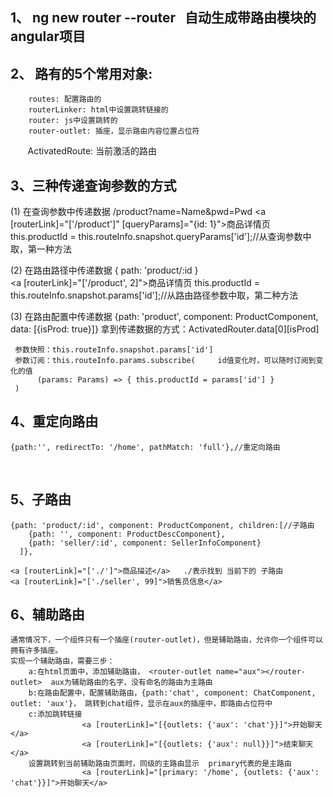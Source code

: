## 1、 ng new router --router   自动生成带路由模块的angular项目
## 2、 路有的5个常用对象: 
        routes: 配置路由的
        routerLinker: html中设置跳转链接的
        router: js中设置跳转的
        router-outlet: 插座，显示路由内容位置占位符
        ActivatedRoute: 当前激活的路由
## 3、三种传递查询参数的方式
  (1) 在查询参数中传递数据  /product?name=Name&pwd=Pwd
      <a [routerLink]="['/product']" [queryParams]="{id: 1}">商品详情页</a>
      this.productId = this.routeInfo.snapshot.queryParams['id'];//从查询参数中取，第一种方法
      
  (2) 在路由路径中传递数据 { path: 'product/:id }  
      <a [routerLink]="['/product', 2]">商品详情页</a>
      this.productId = this.routeInfo.snapshot.params['id'];//从路由路径参数中取，第二种方法
      
  (3) 在路由配置中传递数据 {path: 'product', component: ProductComponent, data: [{isProd: true}]}
     拿到传递数据的方式：ActivatedRouter.data[0][isProd]
     
     参数快照：this.routeInfo.snapshot.params['id']   
     参数订阅：this.routeInfo.params.subscribe(     id值变化时，可以随时订阅到变化的值
          (params: Params) => { this.productId = params['id'] }
     )
     
## 4、重定向路由
    {path:'', redirectTo: '/home', pathMatch: 'full'},//重定向路由
    
    
## 5、子路由
    {path: 'product/:id', component: ProductComponent, children:[//子路由
        {path: '', component: ProductDescComponent},
        {path: 'seller/:id', component: SellerInfoComponent}
      ]},
      
    <a [routerLink]="['./']">商品描述</a>   ./表示找到 当前下的 子路由
    <a [routerLink]="['./seller', 99]">销售员信息</a>  
    
## 6、辅助路由
    通常情况下，一个组件只有一个插座(router-outlet)，但是辅助路由，允许你一个组件可以拥有许多插座。
    实现一个辅助路由，需要三步：
        a:在html页面中，添加辅助路由， <router-outlet name="aux"></router-outlet>  aux为辅助路由的名字，没有命名的路由为主路由
        b:在路由配置中，配置辅助路由，{path:'chat', component: ChatComponent, outlet: 'aux'}， 跳转到chat组件，显示在aux的插座中，即路由占位符中
        c:添加跳转链接
                    <a [routerLink]="[{outlets: {'aux': 'chat'}}]">开始聊天</a>
                    <a [routerLink]="[{outlets: {'aux': null}}]">结束聊天</a>
        设置跳转到当前辅助路由页面时，同级的主路由显示  primary代表的是主路由
                    <a [routerLink]="[primary: '/home', {outlets: {'aux': 'chat'}}]">开始聊天</a>
